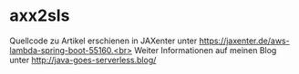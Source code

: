 # axx2sls

Quellcode zu Artikel erschienen in JAXenter unter https://jaxenter.de/aws-lambda-spring-boot-55160.<br>
Weiter Informationen auf meinen Blog unter http://java-goes-serverless.blog/
